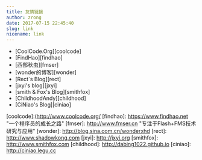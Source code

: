 ```yaml
---
title: 友情链接
author: zrong
date: 2017-07-15 22:45:40
slug: link 
nicename: link
---
```


- [CoolCode.Org][coolcode]
- [FindHao][findhao]
- [西部秋虫][fmser]
- [wonder的博客][wonder]
- [Rect\`s Blog][rect]
- [jxyi's blog][jxyi]
- [smith & Fox's Blog][smithfox]
- [ChildhoodAndy][childhood]
- [CiNiao's Blog][ciniao]

[coolcode]:(http://www.coolcode.org/
[findhao]: https://www.findhao.net "一个程序员的成长之路"
[fmser]: http://www.fmser.cn "专注于Flash+FMS技术研究与应用"
[wonder]: http://blog.sina.com.cn/wonderxhd
[rect]: http://www.shadowkong.com
[jxyi]: http://jxyi.org
[smithfox]: http://www.smithfox.com
[childhood]: http://dabing1022.github.io
[ciniao]: http://ciniao.legu.cc
